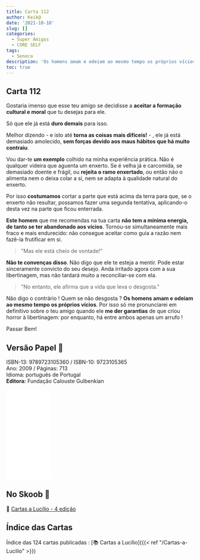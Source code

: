 ```yaml
---
title: Carta 112
author: Keik@
date: '2021-10-18'
slug: []
categories:
  - Super Amigos
  - CORE SELF
tags:
  - Seneca
description: 'Os homens amam e odeiam ao mesmo tempo os próprios vícios'
toc: true
---
```


## Carta 112 

Gostaria imenso que esse teu amigo se decidisse a **aceitar a formação cultural e moral** que tu desejas para ele. 

Só que ele já está **duro demais** para isso. 

Melhor dizendo - e isto até **torna as coisas mais difíceis!** - , ele já está demasiado amolecido, **sem forças devido aos maus
hábitos que há muito contraiu**. 

Vou dar-te **um exemplo** colhido na minha experiência prática. Não é qualquer videira que aguenta um enxerto. Se é velha já e carcomida, se demasiado doente e frágil, ou **rejeita o ramo enxertado**, ou então não o alimenta nem o deixa colar a si, nem se adapta à qualidade natural do enxerto. 

Por isso **costumamos** cortar a parte que está acima da terra para que, se o enxerto não resultar, possamos fazer uma segunda tentativa, aplicando-o desta vez na parte que ficou enterrada.

**Este homem** que me recomendas na tua carta **não tem a mínima energia, de tanto se ter abandonado aos vícios**. Tornou-se simultaneamente mais fraco  e mais endurecido: não consegue aceitar como guia a razão nem fazê-la frutificar em si. 

> "Mas ele está cheio de vontade!" 

**Não te convenças disso**. Não digo que ele te esteja a mentir. Pode estar sinceramente convicto do seu desejo. Anda irritado agora com a sua libertinagem, mas não tardará muito a reconciliar-se com ela. 

> "No entanto, ele afirma que a vida que leva o desgosta." 

Não digo o contrário ! Quem se não desgosta ? **Os homens amam e odeiam ao mesmo tempo os próprios vícios**. Por isso só me pronunciarei em definitivo sobre o teu amigo quando ele **me der garantias** de que criou horror à libertinagem: por enquanto, há entre ambos apenas um arrufo !

Passar Bem!

## Versão Papel :book:

ISBN-13: 9789723105360 / ISBN-10: 9723105365  
Ano: 2009 / Páginas: 713  
Idioma: português de Portugal   
**Editora:** Fundação Calouste Gulbenkian

<iframe style="width:120px;height:240px;" marginwidth="0" marginheight="0" scrolling="no" frameborder="0" src="//ws-na.amazon-adsystem.com/widgets/q?ServiceVersion=20070822&OneJS=1&Operation=GetAdHtml&MarketPlace=BR&source=ac&ref=tf_til&ad_type=product_link&tracking_id=mundodekeika-20&marketplace=amazon&amp;region=BR&placement=9723105365&asins=9723105365&linkId=fb8dc16224bc0c2b7943ec769c5b5905&show_border=true&link_opens_in_new_window=true&price_color=333333&title_color=0066c0&bg_color=ffffff">
    </iframe>


## No Skoob :eagle:

:book: [Cartas a Lucílio - 4 edição](https://www.skoob.com.br/cartas-a-lucilio-37684ed41245.html)


## Índice das Cartas

Índice das 124 cartas publicadas : [📚 Cartas a Lucílio]({{< ref "/Cartas-a-Lucilio" >}})